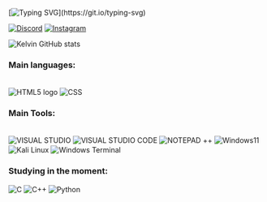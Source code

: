 [![Typing SVG](https://readme-typing-svg.demolab.com?font=Fira+Code&weight=600&size=14&pause=1000&center=true&vCenter=true&width=435&lines=Hello%2C+user.;Welcome+to+my+github+profile!;I'm+known+as+CheloKing%2C+but+you+can+call+me+Kelvin.)](https://git.io/typing-svg)



[![Discord](https://img.shields.io/badge/Discord-7289DA?style=for-the-badge&logo=discord&logoColor=white/)](https://discord.com/users/512766721506148352)
[![Instagram](https://img.shields.io/badge/Reddit-FF4500?style=for-the-badge&logo=reddit&logoColor=white)](https://www.reddit.com/user/EasyVolume3171)


![Kelvin GitHub stats](https://github-readme-stats.vercel.app/api?username=chelo-1&show_icons=true&theme=dark)


### Main languages:

<div style="display: inline_block"><br/>
<img src="https://img.shields.io/badge/HTML-239120?style=for-the-badge&logo=html5&logoColor=white" alt="HTML5 logo" align="center">
<img src="https://img.shields.io/badge/CSS-239120?&style=for-the-badge&logo=css3&logoColor=white" alt="CSS" align="center">

<br>

### Main Tools:

<div style="display: inline_block"><br/>
<img src="https://img.shields.io/badge/Visual_Studio-5C2D91?style=for-the-badge&logo=visual%20studio&logoColor=white" alt="VISUAL STUDIO" align="center">
<img src="https://img.shields.io/badge/Visual_Studio_Code-0078D4?style=for-the-badge&logo=visual%20studio%20code&logoColor=white" alt="VISUAL STUDIO CODE" align="center">
<img src="https://img.shields.io/badge/Notepad++-90E59A.svg?style=for-the-badge&logo=notepad%2B%2B&logoColor=black" alt="NOTEPAD ++" align="center">
<img src="https://img.shields.io/badge/Windows-0078D6?style=for-the-badge&logo=windows&logoColor=white" alt="Windows11" align="center">
<img src="https://img.shields.io/badge/Kali_Linux-557C94?style=for-the-badge&logo=kali-linux&logoColor=white" alt="Kali Linux" align="center">
<img src="https://img.shields.io/badge/windows%20terminal-4D4D4D?style=for-the-badge&logo=windows%20terminal&logoColor=white"  alt="Windows Terminal" align="center">

<br>

### Studying in the moment:
<img src="https://img.shields.io/badge/C-00599C?style=for-the-badge&logo=c&logoColor=white" alt="C" align="center">
<img src="https://img.shields.io/badge/C%2B%2B-00599C?style=for-the-badge&logo=c%2B%2B&logoColor=white" alt="C++" align="center">
<img src="https://img.shields.io/badge/Python-3776AB?style=for-the-badge&logo=python&logoColor=white" alt="Python" align="center">








</div>
